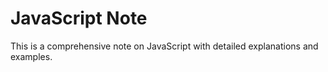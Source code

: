 # JavaScript Note

This is a comprehensive note on JavaScript with detailed explanations and examples.